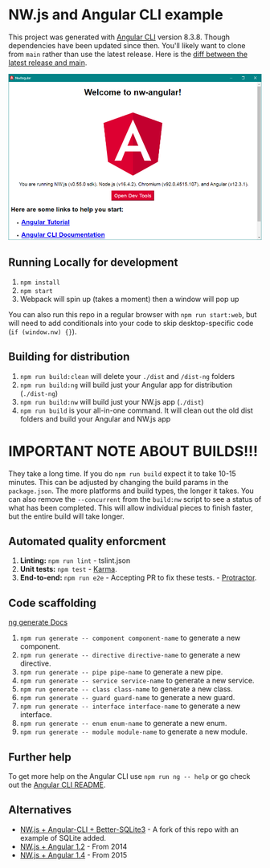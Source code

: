 # NW.js and Angular CLI example

This project was generated with [Angular CLI](https://github.com/angular/angular-cli) version 8.3.8. Though dependencies have been updated since then. You'll likely want to clone from `main` rather than use the latest release. Here is the [diff between the latest release and main](https://github.com/nwutils/nw-angular-cli-example/compare/v1.3.0...main).


![A Screenshot of the default app running on Windows](screenshot.png)


## Running Locally for development

1. `npm install`
1. `npm start`
1. Webpack will spin up (takes a moment) then a window will pop up

You can also run this repo in a regular browser with `npm run start:web`, but will need to add conditionals into your code to skip desktop-specific code (`if (window.nw) {}`).


## Building for distribution

1. `npm run build:clean` will delete your `./dist` and `/dist-ng` folders
1. `npm run build:ng` will build just your Angular app for distribution (`./dist-ng`)
1. `npm run build:nw` will build just your NW.js app (`./dist`)
1. `npm run build` is your all-in-one command. It will clean out the old dist folders and build your Angular and NW.js app


# **IMPORTANT NOTE ABOUT BUILDS!!!**

They take a long time. If you do `npm run build` expect it to take 10-15 minutes. This can be adjusted by changing the build params in the `package.json`. The more platforms and build types, the longer it takes. You can also remove the `--concurrent` from the `build:nw` script to see a status of what has been completed. This will allow individual pieces to finish faster, but the entire build will take longer.


## Automated quality enforcment

1. **Linting:** `npm run lint` - tslint.json
1. **Unit tests:** `npm test` - [Karma](https://karma-runner.github.io).
1. **End-to-end:** `npm run e2e` - Accepting PR to fix these tests. - [Protractor](http://www.protractortest.org).


## Code scaffolding

[ng generate Docs](https://angular.io/cli/generate)

1. `npm run generate -- component component-name` to generate a new component.
1. `npm run generate -- directive directive-name` to generate a new directive.
1. `npm run generate -- pipe pipe-name` to generate a new pipe.
1. `npm run generate -- service service-name` to generate a new service.
1. `npm run generate -- class class-name` to generate a new class.
1. `npm run generate -- guard guard-name` to generate a new guard.
1. `npm run generate -- interface interface-name` to generate a new interface.
1. `npm run generate -- enum enum-name` to generate a new enum.
1. `npm run generate -- module module-name` to generate a new module.


## Further help

To get more help on the Angular CLI use `npm run ng -- help` or go check out the [Angular CLI README](https://github.com/angular/angular-cli/blob/master/README.md).


## Alternatives

* [NW.js + Angular-CLI + Better-SQLite3](https://github.com/vatsalkgor/nw-better-sqlite3-boilerplate) - A fork of this repo with an example of SQLite added.
* [NW.js + Angular 1.2](https://github.com/jgrenon/angular-desktop-app) - From 2014
* [NW.js + Angular 1.4](https://github.com/vhpoet/nwjs-boilerplate) - From 2015
